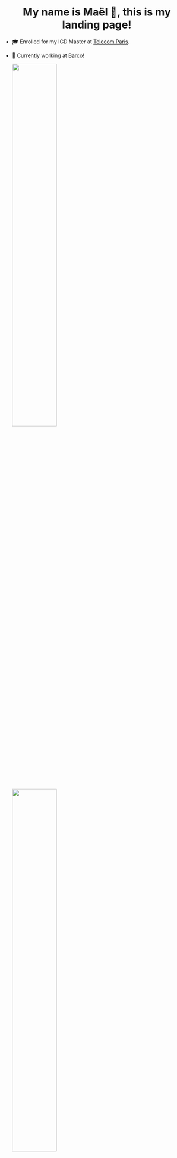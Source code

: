 <h1 align="center"> My name is Maël 🔭, this is my landing page! </h1>

<!--
**Skyepulse/Skyepulse** is a ✨ _special_ ✨ repository because its `README.md` (this file) appears on your GitHub profile.

Here are some ideas to get you started:

- 🔭 I’m currently working on ...
- 🌱 I’m currently learning ...
- 👯 I’m looking to collaborate on ...
- 🤔 I’m looking for help with ...
- 💬 Ask me about ...
- 📫 How to reach me: ...
- 😄 Pronouns: ...
- ⚡ Fun fact: ...
-->

- 🎓 Enrolled for my IGD Master at [Telecom Paris](https://www.telecom-paris.fr/).
- 🌱 Currently working at [Barco](https://www.barco.com/en)!

  <img height="50%" width="auto" src ="https://github-readme-stats.vercel.app/api?username=Skyepulse&show_icons=true&count_private=true&theme=tokyonight&hide_border=true&hide=stars&bg_color=00000000&rank_icon=github">
  <img height="50%" width="auto" src ="https://github-readme-stats.vercel.app/api/top-langs/?username=Skyepulse&layout=compact&hide_border=true&theme=tokyonight&bg_color=00000000&langs_count=6&hide=jupyter%20notebook,tex,css,php">

---

### 🚀 Check Out My Latest Project!

**🧠 Convolutional Neural Network Visualizer**  
An interactive tool to **see animated inferences** and explore the **inner workings** of a CNN with a BabylonJS Scene.

🔗 [**Click Here to Try It Live**](https://www.008032025.xyz)

---

### 🎨 Latest Images Drawn by users of the Visualizer

<div style="display: flex; justify-content: center; gap: 10px; flex-wrap: wrap;">
  <img src="https://www.008032025.xyz/random_image?t=1748825642" alt="Random Image" width="200"/>
  <img src="https://www.008032025.xyz/random_image?t=1748814488" alt="Random Image" width="200"/>
  <img src="https://www.008032025.xyz/random_image?t=1748829226" alt="Random Image" width="200"/>
  <img src="https://www.008032025.xyz/random_image?t=1748808532" alt="Random Image" width="200"/>
  <img src="https://www.008032025.xyz/random_image?t=1748819652" alt="Random Image" width="200"/>
  <img src="https://www.008032025.xyz/random_image?t=1748802499" alt="Random Image" width="200"/>
  <img src="https://www.008032025.xyz/random_image?t=1748827903" alt="Random Image" width="200"/>
  <img src="https://www.008032025.xyz/random_image?t=1748801308" alt="Random Image" width="200"/>
</div>



> ✏️ These are selected by brandom among the the most recent images drawn by users and used as inputs in the live CNN visualizer above — updating in real time as people interact with it!

---
